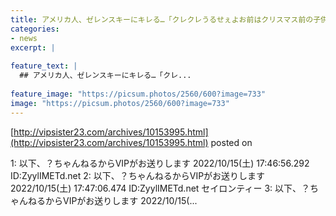 ```yaml
---
title: アメリカ人、ゼレンスキーにキレる…「クレクレうるせぇよお前はクリスマス前の子供か？」😅
categories:
- news
excerpt: |
  
feature_text: |
  ## アメリカ人、ゼレンスキーにキレる…「クレ...
  
feature_image: "https://picsum.photos/2560/600?image=733"
image: "https://picsum.photos/2560/600?image=733"
---
```


[http://vipsister23.com/archives/10153995.html](http://vipsister23.com/archives/10153995.html)
posted on 

<!--more-->

1: 以下、？ちゃんねるからVIPがお送りします 2022/10/15(土) 17:46:56.292 ID:ZyylIMETd.net 2: 以下、？ちゃんねるからVIPがお送りします 2022/10/15(土) 17:47:06.474 ID:ZyylIMETd.net セイロンティー 3: 以下、？ちゃんねるからVIPがお送りします 2022/10/15(...
